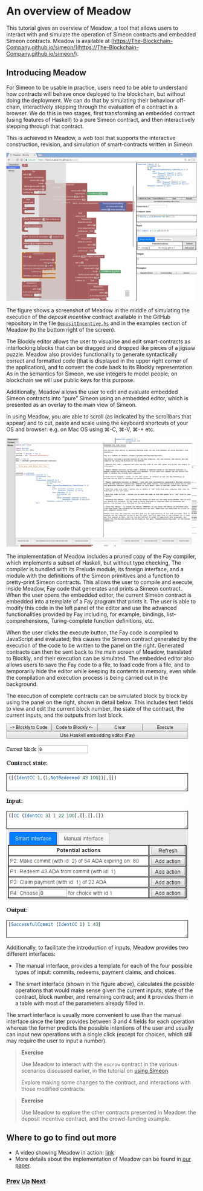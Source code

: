 # An overview of Meadow

This tutorial gives an overview of Meadow, a tool that allows users to interact with and simulate the operation of Simeon contracts and embedded Simeon contracts. Meadow is available at [https://The-Blockchain-Company.github.io/simeon/](https://The-Blockchain-Company.github.io/simeon/).

## Introducing Meadow

For Simeon to be usable in practice, users need to be able to understand how contracts will behave once deployed to the blockchain, but without doing the deployment. We can do that by simulating their behaviour off-chain, interactively stepping through the evaluation of a contract in a browser. We do this in two stages, first transforming an embedded contract (using features of Haskell) to a pure Simeon contract, and then interactively stepping through that contract. 

This is achieved in  Meadow, a web tool that supports the interactive construction, revision, and simulation of smart-contracts written in Simeon. 

![Meadow overview](./pix/screenshot1.png)

The figure shows a screenshot of Meadow in the middle of simulating the execution of the _deposit incentive_ contract available in the GitHub repository in the file [`DepositIncentive.hs`](https://github.com/The-Blockchain-Company/simeon/blob/v1.3/src/DepositIncentive.hs) and in the examples section of Meadow (to the bottom right of the screen).

The Blockly editor allows the user to visualise and edit smart-contracts as interlocking blocks that can be dragged and dropped like pieces of a jigsaw puzzle. Meadow also provides functionality to generate syntactically correct and formatted code (that is displayed in the upper right corner of the application), and to convert the code back to its Blockly representation. As in the semantics for Simeon, we use integers to model people; on blockchain we will use public keys for this purpose.

Additionally, Meadow allows the user to edit and evaluate embedded Simeon contracts into “pure” Simeon using an embedded editor, which is presented as an overlay to the main view of Simeon.

In using Meadow, you are able to scroll (as indicated by the scrollbars that appear) and to cut, paste and scale using the keyboard shortcuts of your OS and browser: e.g. on Mac OS using  &#8984;-C,  &#8984;-V,  &#8984;-+ etc.

![Embedded editor](./pix/screenshot2.png)

The implementation of Meadow includes a pruned copy of the Fay compiler, which implements a subset of Haskell, but without type checking, The compiler is bundled with its Prelude module, its foreign interface, and a module with the definitions of the Simeon primitives and a function to pretty-print Simeon contracts. This allows the user to compile and execute, inside Meadow, Fay code that generates and prints a Simeon contract. When the user opens the embedded editor, the current Simeon contract is embedded into a template of a Fay program that prints it. The user is able to modify this code in the left panel of the editor and use the advanced functionalities provided by Fay including, for example, bindings, list-comprehensions, Turing-complete function definitions, etc.

When the user clicks the execute button, the Fay code is compiled to JavaScript and evaluated; this causes the Simeon contract generated by the execution of the code to be written to the panel on the right. Generated contracts can then be sent back to the main screen of Meadow, translated to Blockly, and their execution can be simulated. The embedded editor also allows users to save the Fay code to a file, to load code from a file, and to temporarily hide the editor while keeping its contents in memory, even while the compilation and execution process is being carried out in the background.

The execution of complete contracts can be simulated block by block by using the panel on the right, shown in detail below. This includes text fields to view and edit the current block number, the state of the contract, the current inputs, and the outputs from last block.

![Meadow overview](./pix/detail.png)

Additionally, to facilitate the introduction of inputs, Meadow provides two different interfaces:

 - The manual interface, provides a template for each of the four possible types of input: commits, redeems, payment claims, and choices.

 - The smart interface (shown in the figure above), calculates the possible operations that would make sense given the current inputs, state of the contract, block number, and remaining contract; and it provides them in a table with most of the parameters already filled in.

The smart interface is usually more convenient to use than the manual interface since the later provides between 3 and 4 fields for each operation whereas the former predicts the possible intentions of the user and usually can input new operations with a single click (except for choices, which still may require the user to input a number).

> __Exercise__
>  
> Use Meadow to interact with the `escrow` contract in the various scenarios discussed earlier, in the tutorial on [using Simeon](./using-simeon.md).
>
> Explore making some changes to the contract, and interactions with those modified contracts.
> 


> __Exercise__
>  
> Use Meadow to explore the other contracts presented in Meadow: the deposit incentive contract, and the crowd-funding example.
> 

## Where to go to find out more 
- A video showing Meadow in action: [link](https://youtu.be/_loz70XkHM8)
- More details about the implementation of Meadow can be found in [our paper](https://tbco.io/research/papers/#2WHKDRA8).

### [Prev](./using-simeon.md)  [Up](./README.md) [Next](./actus-simeon.md)
